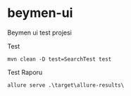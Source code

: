 # beymen-ui

Beymen ui test projesi

Test
~~~
mvn clean -D test=SearchTest test
~~~

Test Raporu
~~~
allure serve .\target\allure-results\
~~~
